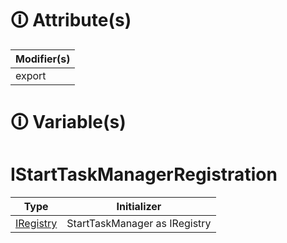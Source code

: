 # &#128712; Attribute(s)

| Modifier(s)                            |
|----------------------------------------|
| export |

# &#128712; Variable(s)

# IStartTaskManagerRegistration

| Type                        | Initializer                       |
|-----------------------------|-----------------------------------|
| [IRegistry](https://hamedfathi.gitbook.io/aurelia-2-doc-api/kernel/interface/di/iregistry) | StartTaskManager as IRegistry |